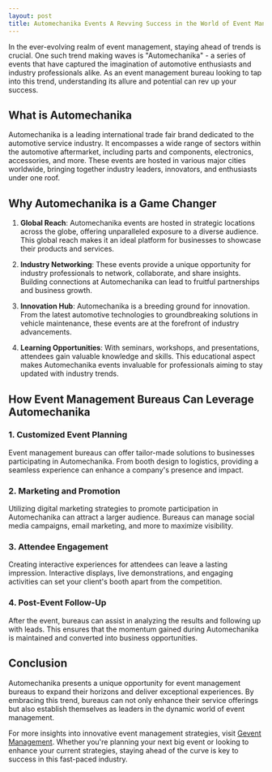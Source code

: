 ```yaml
---
layout: post
title: Automechanika Events A Revving Success in the World of Event Management
---
```



In the ever-evolving realm of event management, staying ahead of trends is crucial. One such trend making waves is "Automechanika" - a series of events that have captured the imagination of automotive enthusiasts and industry professionals alike. As an event management bureau looking to tap into this trend, understanding its allure and potential can rev up your success.

## What is Automechanika

Automechanika is a leading international trade fair brand dedicated to the automotive service industry. It encompasses a wide range of sectors within the automotive aftermarket, including parts and components, electronics, accessories, and more. These events are hosted in various major cities worldwide, bringing together industry leaders, innovators, and enthusiasts under one roof.

## Why Automechanika is a Game Changer

1. **Global Reach**: Automechanika events are hosted in strategic locations across the globe, offering unparalleled exposure to a diverse audience. This global reach makes it an ideal platform for businesses to showcase their products and services.

2. **Industry Networking**: These events provide a unique opportunity for industry professionals to network, collaborate, and share insights. Building connections at Automechanika can lead to fruitful partnerships and business growth.

3. **Innovation Hub**: Automechanika is a breeding ground for innovation. From the latest automotive technologies to groundbreaking solutions in vehicle maintenance, these events are at the forefront of industry advancements.

4. **Learning Opportunities**: With seminars, workshops, and presentations, attendees gain valuable knowledge and skills. This educational aspect makes Automechanika events invaluable for professionals aiming to stay updated with industry trends.

## How Event Management Bureaus Can Leverage Automechanika

### 1. Customized Event Planning

Event management bureaus can offer tailor-made solutions to businesses participating in Automechanika. From booth design to logistics, providing a seamless experience can enhance a company's presence and impact.

### 2. Marketing and Promotion

Utilizing digital marketing strategies to promote participation in Automechanika can attract a larger audience. Bureaus can manage social media campaigns, email marketing, and more to maximize visibility.

### 3. Attendee Engagement

Creating interactive experiences for attendees can leave a lasting impression. Interactive displays, live demonstrations, and engaging activities can set your client's booth apart from the competition.

### 4. Post-Event Follow-Up

After the event, bureaus can assist in analyzing the results and following up with leads. This ensures that the momentum gained during Automechanika is maintained and converted into business opportunities.

## Conclusion

Automechanika presents a unique opportunity for event management bureaus to expand their horizons and deliver exceptional experiences. By embracing this trend, bureaus can not only enhance their service offerings but also establish themselves as leaders in the dynamic world of event management.

For more insights into innovative event management strategies, visit [Gevent Management](https://geventm.com/). Whether you're planning your next big event or looking to enhance your current strategies, staying ahead of the curve is key to success in this fast-paced industry.